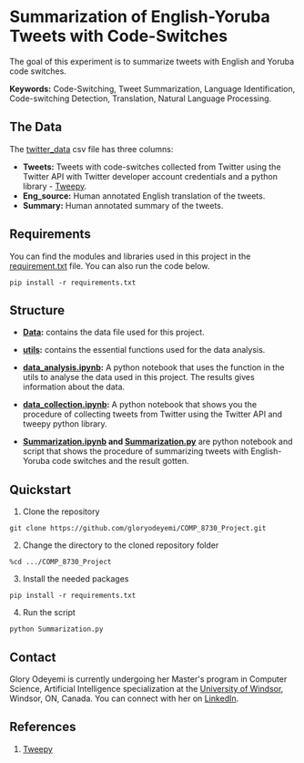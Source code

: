 # Summarization of English-Yoruba Tweets with Code-Switches
The goal of this experiment is to summarize tweets with English and Yoruba code switches.

**Keywords:** Code-Switching, Tweet Summarization, Language Identification, Code-switching Detection, Translation, Natural Language Processing.

## The Data
The [twitter_data](https://github.com/gloryodeyemi/COMP_8730_Project/blob/main/Data/twitter_data.csv) csv file has three columns:
* **Tweets:** Tweets with code-switches collected from Twitter using the Twitter API with Twitter developer account credentials and a python library - [Tweepy](https://www.tweepy.org/). 
* **Eng_source:** Human annotated English translation of the tweets. 
* **Summary:** Human annotated summary of the tweets.

## Requirements
You can find the modules and libraries used in this project in the [requirement.txt](https://github.com/gloryodeyemi/COMP_8730_Project/blob/main/requirements.txt) file. You can also run the code below.
```
pip install -r requirements.txt
```

## Structure
* **[Data](https://github.com/gloryodeyemi/COMP_8730_Project/tree/main/Data):** contains the data file used for this project.

* **[utils](https://github.com/gloryodeyemi/COMP_8730_Project/tree/main/utils):** contains the essential functions used for the data analysis.

* **[data_analysis.ipynb](https://github.com/gloryodeyemi/COMP_8730_Project/blob/main/data_analysis.ipynb):** A python notebook that uses the function in the utils to analyse the data used in this project. The results gives information about the data.

* **[data_collection.ipynb](https://github.com/gloryodeyemi/COMP_8730_Project/blob/main/data_collection.ipynb):** A python notebook that shows you the procedure of collecting tweets from Twitter using the Twitter API and tweepy python library.

* **[Summarization.ipynb](https://github.com/gloryodeyemi/COMP_8730_Project/blob/main/Summarization.ipynb) and [Summarization.py](https://github.com/gloryodeyemi/COMP_8730_Project/blob/main/Summarization.py)** are python notebook and script that shows the procedure of summarizing tweets with English-Yoruba code switches and the result gotten.

## Quickstart
1. Clone the repository
``` 
git clone https://github.com/gloryodeyemi/COMP_8730_Project.git 
```
2. Change the directory to the cloned repository folder
```
%cd .../COMP_8730_Project
```
3. Install the needed packages
```
pip install -r requirements.txt
```
4. Run the script
```
python Summarization.py
```

## Contact
Glory Odeyemi is currently undergoing her Master's program in Computer Science, Artificial Intelligence specialization at the [University of Windsor](https://www.uwindsor.ca/), Windsor, ON, Canada. You can connect with her on [LinkedIn](https://www.linkedin.com/in/glory-odeyemi-a3a680169/).

## References
1. [Tweepy](https://www.tweepy.org/)
